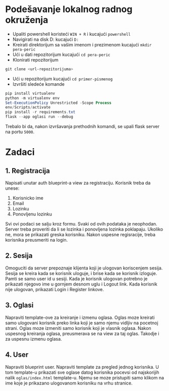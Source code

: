 # Podešavanje lokalnog radnog okruženja

-   Upaliti powershell koristeći `WIN + R` i kucajući `powershell`
-   Navigirati na disk D: kucajući `D:`
-   Kreirati direktorijum sa vašim imenom i prezimenom kucajući
    `mkdir pera-peric`
-   Ući u dati repozitorijum kucajući `cd pera-peric`
-   Klonirati repozitorijum

```powershell
git clone <url-repozitorijuma>
```

-   Ući u repozitorijum kucajući `cd primer-pismenog`
-   Izvršiti sledeće komande

```powershell
pip install virtualenv
python -m virtualenv env
Set-ExecutionPolicy Unrestricted -Scope Process
env/Scripts/activate
pip install -r requirements.txt
flask --app oglasi run --debug
```

Trebalo bi da, nakon izvršavanja prethodnih komandi, se upali flask server na
portu `5000`.

# Zadaci

## 1. Registracija

Napisati unutar auth blueprint-a view za registraciju. Korisnik treba da unese:

1. Korisnicko ime
2. Email
3. Lozinku
4. Ponovljenu lozinku

Svi ovi podaci se salju kroz formu. Svaki od ovih podataka je neophodan. Server
treba proveriti da li se lozinka i ponovljena lozinka poklapaju. Ukoliko ne,
mora se prikazati greska korisniku. Nakon uspesne regisracije, treba korisnika
preusmeriti na login.

## 2. Sesija

Omoguciti da server prepoznaje klijenta koji je ulogovan koriscenjem sesija.
Sesija se kreira kada se korisnik uloguje, i brise kada se korisnik izloguje.
Pamti se samo user id u sesiji. Kada je korisnik ulogovan potrebno je prikazati
njegovo ime u gornjem desnom uglu i Logout link. Kada korisnik nije ulogovan,
prikazati Login i Register linkove.

## 3. Oglasi

Napraviti template-ove za kreiranje i izmenu oglasa. Oglas moze kreirati samo
ulogovani korisnik preko linka koji je samo njemu vidljiv na pocetnoj strani.
Oglas moze izmeniti samo korisnik koji je vlasnik oglasa. Nakon uspesnog
kreiranja oglasa, preusmerava se na view za taj oglas. Takodje i za uspesnu
izmenu oglasa.

## 4. User

Napraviti blueprint user. Napraviti template za pregled jednog korisnika. U tom
template-u prikazati sve oglase datog korisnika pocevsi od najskorijih nalik
`oglas/index.html` template-u. Njemu se moze pristupiti samo klikom na ime koje
je prikazano ulogovanom korisniku na vrhu stranice.
